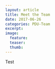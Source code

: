 ```yaml
---
layout: article
title: Meet the Team
date: 2017-06-26
categories: PDU-Team
excerpt:
image:
  feature:
  teaser:
  thumb:
---
```


Test